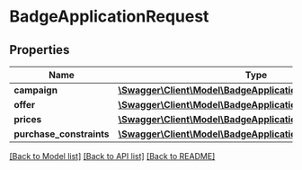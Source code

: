 # BadgeApplicationRequest

## Properties
Name | Type | Description | Notes
------------ | ------------- | ------------- | -------------
**campaign** | [**\Swagger\Client\Model\BadgeApplicationCampaign**](BadgeApplicationCampaign.md) |  | 
**offer** | [**\Swagger\Client\Model\BadgeApplicationOffer**](BadgeApplicationOffer.md) |  | 
**prices** | [**\Swagger\Client\Model\BadgeApplicationPrices**](BadgeApplicationPrices.md) |  | [optional] 
**purchase_constraints** | [**\Swagger\Client\Model\BadgeApplicationPurchaseConstraints**](BadgeApplicationPurchaseConstraints.md) |  | [optional] 

[[Back to Model list]](../../README.md#documentation-for-models) [[Back to API list]](../../README.md#documentation-for-api-endpoints) [[Back to README]](../../README.md)


